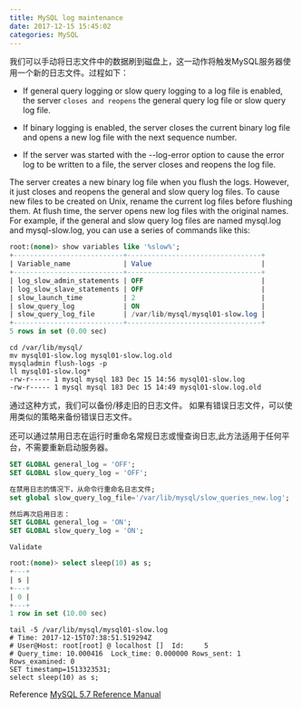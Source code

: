 ```yaml
---
title: MySQL log maintenance
date: 2017-12-15 15:45:02
categories: MySQL
---
```

我们可以手动将日志文件中的数据刷到磁盘上，这一动作将触发MySQL服务器使用一个新的日志文件。过程如下：

* If general query logging or slow query logging to a log file is enabled, the server `closes and reopens` the general query log file or slow query log file.

* If binary logging is enabled, the server closes the current binary log file and opens a new log file with the next sequence number.

* If the server was started with the --log-error option to cause the error log to be written to a file, the server closes and reopens the log file.

The server creates a new binary log file when you flush the logs. However, it just closes and reopens the general and slow query log files. To cause new files to be created on Unix, rename the current log files before flushing them. At flush time, the server opens new log files with the original names. For example, if the general and slow query log files are named mysql.log and mysql-slow.log, you can use a series of commands like this:
<!-- more -->

``` sql
root:(none)> show variables like '%slow%';
+---------------------------+---------------------------------+
| Variable_name             | Value                           |
+---------------------------+---------------------------------+
| log_slow_admin_statements | OFF                             |
| log_slow_slave_statements | OFF                             |
| slow_launch_time          | 2                               |
| slow_query_log            | ON                              |
| slow_query_log_file       | /var/lib/mysql/mysql01-slow.log |
+---------------------------+---------------------------------+
5 rows in set (0.00 sec)
```

```
cd /var/lib/mysql/
mv mysql01-slow.log mysql01-slow.log.old
mysqladmin flush-logs -p
ll mysql01-slow.log*
-rw-r----- 1 mysql mysql 183 Dec 15 14:56 mysql01-slow.log
-rw-r----- 1 mysql mysql 183 Dec 15 14:49 mysql01-slow.log.old
```

通过这种方式，我们可以备份/移走旧的日志文件。
如果有错误日志文件，可以使用类似的策略来备份错误日志文件。

还可以通过禁用日志在运行时重命名常规日志或慢查询日志,此方法适用于任何平台，不需要重新启动服务器。

``` sql
SET GLOBAL general_log = 'OFF';
SET GLOBAL slow_query_log = 'OFF';

在禁用日志的情况下，从命令行重命名日志文件; 
set global slow_query_log_file='/var/lib/mysql/slow_queries_new.log';  

然后再次启用日志：
SET GLOBAL general_log = 'ON';
SET GLOBAL slow_query_log = 'ON';
```

`Validate`

``` sql
root:(none)> select sleep(10) as s;
+---+
| s |
+---+
| 0 |
+---+
1 row in set (10.00 sec)
```

```
tail -5 /var/lib/mysql/mysql01-slow.log
# Time: 2017-12-15T07:38:51.519294Z
# User@Host: root[root] @ localhost []  Id:     5
# Query_time: 10.000416  Lock_time: 0.000000 Rows_sent: 1  Rows_examined: 0
SET timestamp=1513323531;
select sleep(10) as s;
```

Reference
[MySQL 5.7 Reference Manual](https://dev.mysql.com/doc/refman/5.7/en/log-file-maintenance.html)
